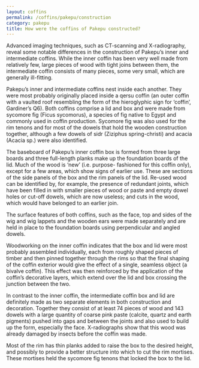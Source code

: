 ```yaml
---
layout: coffins
permalink: /coffins/pakepu/construction
category: pakepu
title: How were the coffins of Pakepu constructed?
---
```


Advanced imaging techniques, such as CT-scanning and X-radiography, reveal some notable differences in the construction of Pakepu’s inner and intermediate coffins. While the inner coffin has been very well made from relatively few, large pieces of wood with tight joins between them, the intermediate coffin consists of many pieces, some very small, which are generally ill-fitting.

Pakepu’s inner and intermediate coffins nest inside each another. They were most probably originally placed inside a qersu coffin (an outer coffin with a vaulted roof resembling the form of the hieroglyphic sign for ‘coffin’, Gardiner’s Q6). Both coffins comprise a lid and box and were made from sycomore fig (Ficus sycomorus), a species of fig native to Egypt and commonly used in coffin production. Sycomore fig was also used for the rim tenons and for most of the dowels that hold the wooden construction together, although a few dowels of sidr (Ziziphus spring-christi) and acacia (Acacia sp.) were also identified.

The baseboard of Pakepu’s inner coffin box is formed from three large boards and three full-length planks make up the foundation boards of the lid. Much of the wood is ‘new’ (i.e. purpose- fashioned for this coffin only), except for a few areas, which show signs of earlier use. These are sections of the side panels of the box and the rim panels of the lid. Re-used wood can be identified by, for example, the presence of redundant joints, which have been filled in with smaller pieces of wood or paste and empty dowel holes or cut-off dowels, which are now useless; and cuts in the wood, which would have belonged to an earlier join.

The surface features of both coffins, such as the face, top and sides of the wig and wig lappets and the wooden ears were made separately and are held in place to the foundation boards using perpendicular and angled dowels.

Woodworking on the inner coffin indicates that the box and lid were most probably assembled individually, each from roughly shaped pieces of timber and then pinned together through the rims so that the final shaping of the coffin exterior would give the effect of a single, seamless object (a bivalve coffin). This effect was then reinforced by the application of the coffin’s decorative layers, which extend over the lid and box crossing the junction between the two.

In contrast to the inner coffin, the intermediate coffin box and lid are definitely made as two separate elements in both construction and decoration. Together they consist of at least 74 pieces of wood and 143 dowels with a large quantity of coarse pink paste (calcite, quartz and earth pigments) pushed into gaps and between the joints and also used to build up the form, especially the face. X-radiographs show that this wood was already damaged by insects before the coffin was made.

Most of the rim has thin planks added to raise the box to the desired height, and possibly to provide a better structure into which to cut the rim mortises. These mortises held the sycomore fig tenons that locked the box to the lid.